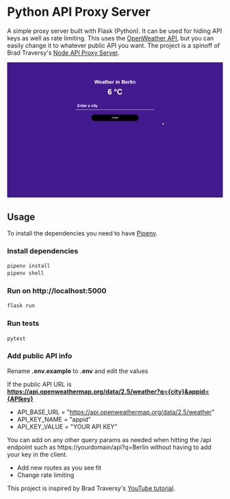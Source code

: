 # Python API Proxy Server

A simple proxy server built with Flask (Python). It can be used for hiding API keys as well as rate limiting. This uses the [OpenWeather API](https://openweathermap.org/api), but you can easily change it to whatever public API you want. The project
is a spinoff of Brad Traversy's [Node API Proxy Server](https://github.com/bradtraversy/node-api-proxy-server).

![Weather App](./frontend/weather-app.gif)

## Usage

To install the dependencies you need to have [Pipenv](https://pipenv.pypa.io/en/latest/).

### Install dependencies

```bash
pipenv install
pipenv shell
```

### Run on http://localhost:5000

```bash
flask run
```

### Run tests

```bash
pytest
```

### Add public API info

Rename **.env.example** to **.env** and edit the values

If the public API URL is **https://api.openweathermap.org/data/2.5/weather?q={city}&appid={APIkey}**

- API_BASE_URL = "https://api.openweathermap.org/data/2.5/weather"
- API_KEY_NAME = "appid"
- API_KEY_VALUE = "YOUR API KEY"

You can add on any other query params as needed when hitting the /api endpoint such as https://yourdomain/api?q=Berlin without having to add your key in the client.

- Add new routes as you see fit
- Change rate limiting

This project is inspired by Brad Traversy's [YouTube tutorial](https://youtu.be/ZGymN8aFsv4).